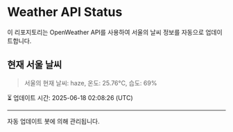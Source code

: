 
# Weather API Status

이 리포지토리는 OpenWeather API를 사용하여 서울의 날씨 정보를 자동으로 업데이트합니다.

## 현재 서울 날씨
> 서울의 현재 날씨: haze, 온도: 25.76°C, 습도: 69%

⏳ 업데이트 시간: 2025-06-18 02:08:26 (UTC)

---
자동 업데이트 봇에 의해 관리됩니다.
